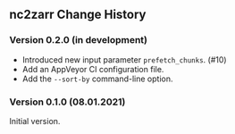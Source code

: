 ## nc2zarr Change History

### Version 0.2.0 (in development)

* Introduced new input parameter `prefetch_chunks`. (#10) 
* Add an AppVeyor CI configuration file.
* Add the `--sort-by` command-line option.

### Version 0.1.0 (08.01.2021)

Initial version. 
